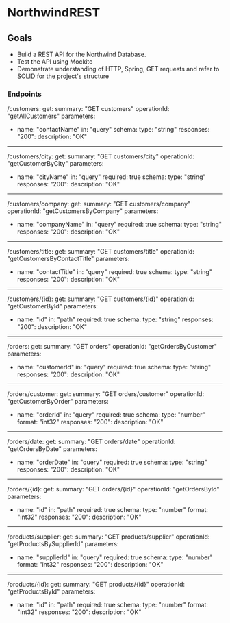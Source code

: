 # NorthwindREST

## Goals
* Build a REST API for the Northwind Database.
* Test the API using Mockito
* Demonstrate understanding of HTTP, Spring, GET requests and refer to SOLID for the project's structure


### Endpoints
/customers:
get:
summary: "GET customers"
operationId: "getAllCustomers"
parameters:
- name: "contactName"
in: "query"
schema:
type: "string"
responses:
"200":
description: "OK"
---
/customers/city:
get:
summary: "GET customers/city"
operationId: "getCustomerByCity"
parameters:
- name: "cityName"
in: "query"
required: true
schema:
type: "string"
responses:
"200":
description: "OK"
---
/customers/company:
get:
summary: "GET customers/company"
operationId: "getCustomersByCompany"
parameters:
- name: "companyName"
in: "query"
required: true
schema:
type: "string"
responses:
"200":
description: "OK"
---
/customers/title:
get:
summary: "GET customers/title"
operationId: "getCustomersByContactTitle"
parameters:
- name: "contactTitle"
in: "query"
required: true
schema:
type: "string"
responses:
"200":
description: "OK"
---
/customers/{id}:
get:
summary: "GET customers/{id}"
operationId: "getCustomerById"
parameters:
- name: "id"
in: "path"
required: true
schema:
type: "string"
responses:
"200":
description: "OK"
---
/orders:
get:
summary: "GET orders"
operationId: "getOrdersByCustomer"
parameters:
- name: "customerId"
in: "query"
required: true
schema:
type: "string"
responses:
"200":
description: "OK"
---
/orders/customer:
get:
summary: "GET orders/customer"
operationId: "getCustomerByOrder"
parameters:
- name: "orderId"
in: "query"
required: true
schema:
type: "number"
format: "int32"
responses:
"200":
description: "OK"
---
/orders/date:
get:
summary: "GET orders/date"
operationId: "getOrdersByDate"
parameters:
- name: "orderDate"
in: "query"
required: true
schema:
type: "string"
responses:
"200":
description: "OK"
---
/orders/{id}:
get:
summary: "GET orders/{id}"
operationId: "getOrdersById"
parameters:
- name: "id"
in: "path"
required: true
schema:
type: "number"
format: "int32"
responses:
"200":
description: "OK"
---
/products/supplier:
get:
summary: "GET products/supplier"
operationId: "getProductsBySupplierId"
parameters:
- name: "supplierId"
in: "query"
required: true
schema:
type: "number"
format: "int32"
responses:
"200":
description: "OK"
---
/products/{id}:
get:
summary: "GET products/{id}"
operationId: "getProductsById"
parameters:
- name: "id"
in: "path"
required: true
schema:
type: "number"
format: "int32"
responses:
"200":
description: "OK"
